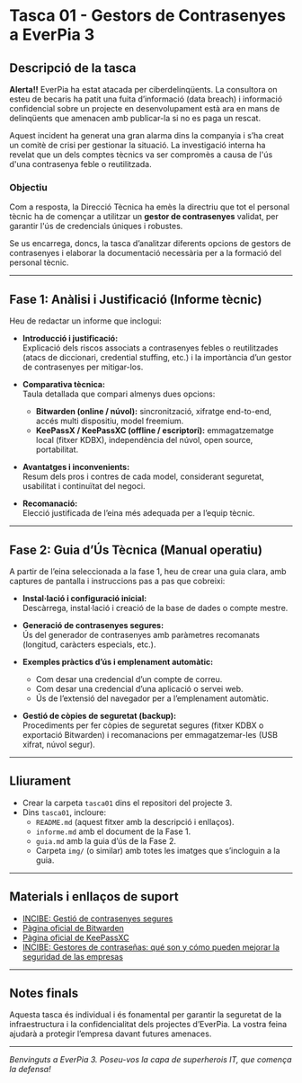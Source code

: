 # Tasca 01 - Gestors de Contrasenyes a EverPia 3

## Descripció de la tasca

**Alerta!!** EverPia ha estat atacada per ciberdelinqüents. La consultora on esteu de becaris ha patit una fuita d’informació (data breach) i informació confidencial sobre un projecte en desenvolupament està ara en mans de delinqüents que amenacen amb publicar-la si no es paga un rescat.

Aquest incident ha generat una gran alarma dins la companyia i s’ha creat un comitè de crisi per gestionar la situació. La investigació interna ha revelat que un dels comptes tècnics va ser compromès a causa de l'ús d'una contrasenya feble o reutilitzada.

### Objectiu

Com a resposta, la Direcció Tècnica ha emès la directriu que tot el personal tècnic ha de començar a utilitzar un **gestor de contrasenyes** validat, per garantir l'ús de credencials úniques i robustes.

Se us encarrega, doncs, la tasca d’analitzar diferents opcions de gestors de contrasenyes i elaborar la documentació necessària per a la formació del personal tècnic.

---

## Fase 1: Anàlisi i Justificació (Informe tècnic)

Heu de redactar un informe que inclogui:

- **Introducció i justificació:**  
  Explicació dels riscos associats a contrasenyes febles o reutilitzades (atacs de diccionari, credential stuffing, etc.) i la importància d’un gestor de contrasenyes per mitigar-los.

- **Comparativa tècnica:**  
  Taula detallada que compari almenys dues opcions:  
  - **Bitwarden (online / núvol):** sincronització, xifratge end-to-end, accés multi dispositiu, model freemium.  
  - **KeePassX / KeePassXC (offline / escriptori):** emmagatzematge local (fitxer KDBX), independència del núvol, open source, portabilitat.  

- **Avantatges i inconvenients:**  
  Resum dels pros i contres de cada model, considerant seguretat, usabilitat i continuïtat del negoci.

- **Recomanació:**  
  Elecció justificada de l’eina més adequada per a l’equip tècnic.

---

## Fase 2: Guia d’Ús Tècnica (Manual operatiu)

A partir de l’eina seleccionada a la fase 1, heu de crear una guia clara, amb captures de pantalla i instruccions pas a pas que cobreixi:

- **Instal·lació i configuració inicial:**  
  Descàrrega, instal·lació i creació de la base de dades o compte mestre.

- **Generació de contrasenyes segures:**  
  Ús del generador de contrasenyes amb paràmetres recomanats (longitud, caràcters especials, etc.).

- **Exemples pràctics d’ús i emplenament automàtic:**  
  - Com desar una credencial d’un compte de correu.  
  - Com desar una credencial d’una aplicació o servei web.  
  - Ús de l’extensió del navegador per a l’emplenament automàtic.  

- **Gestió de còpies de seguretat (backup):**  
  Procediments per fer còpies de seguretat segures (fitxer KDBX o exportació Bitwarden) i recomanacions per emmagatzemar-les (USB xifrat, núvol segur).

---

## Lliurament

- Crear la carpeta `tasca01` dins el repositori del projecte 3.  
- Dins `tasca01`, incloure:  
  - `README.md` (aquest fitxer amb la descripció i enllaços).  
  - `informe.md` amb el document de la Fase 1.  
  - `guia.md` amb la guia d’ús de la Fase 2.  
  - Carpeta `img/` (o similar) amb totes les imatges que s’incloguin a la guia.

---

## Materials i enllaços de suport

- [INCIBE: Gestió de contrasenyes segures](https://www.incibe.es/protege-tu-empresa/blog/gestion-contrasenas-seguras)  
- [Pàgina oficial de Bitwarden](https://bitwarden.com)  
- [Pàgina oficial de KeePassXC](https://keepassxc.org)  
- [INCIBE: Gestores de contraseñas: qué son y cómo pueden mejorar la seguridad de las empresas](https://www.incibe.es/protege-tu-empresa/blog/gestores-contrasenas-que-son-como-pueden-mejorar-seguridad-empresas)

---

## Notes finals

Aquesta tasca és individual i és fonamental per garantir la seguretat de la infraestructura i la confidencialitat dels projectes d’EverPia. La vostra feina ajudarà a protegir l’empresa davant futures amenaces.

---

*Benvinguts a EverPia 3. Poseu-vos la capa de superherois IT, que comença la defensa!*


